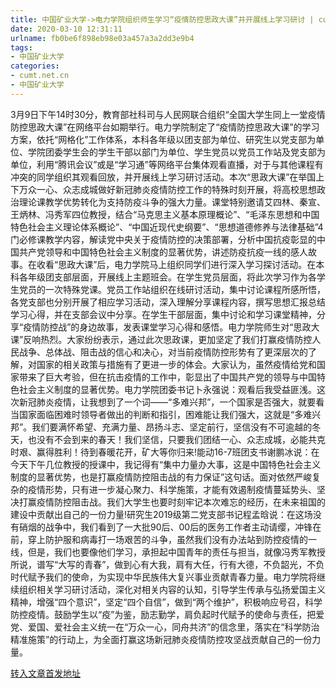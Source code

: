 ```yaml
---
title: 中国矿业大学->电力学院组织师生学习“疫情防控思政大课”并开展线上学习研讨 | cumt.net.cn
date: 2020-03-10 12:31:11
urlname: fb0be6f898eb98e03a457a3a2dd3e9b4
tags: 
- 中国矿业大学
categories:
- cumt.net.cn
- 中国矿业大学
---
```

3月9日下午14时30分，教育部社科司与人民网联合组织“全国大学生同上一堂疫情防控思政大课”在网络平台如期举行。电力学院制定了“疫情防控思政大课”的学习方案，依托“网格化”工作体系，本科各年级以团支部为单位、研究生以党支部为单位、学院团委学生会的学生干部以部门为单位、学生党员以党员工作站及党支部为单位，利用“腾讯会议”或是“学习通”等网络平台集体观看直播，对于与其他课程有冲突的同学组织其观看回放，并开展线上学习研讨活动。本次“思政大课”在举国上下万众一心、众志成城做好新冠肺炎疫情防控工作的特殊时刻开展，将高校思想政治理论课教学优势转化为支持防疫斗争的强大力量。课堂特别邀请艾四林、秦宣、王炳林、冯秀军四位教授，结合“马克思主义基本原理概论”、“毛泽东思想和中国特色社会主义理论体系概论”、“中国近现代史纲要”、“思想道德修养与法律基础”4门必修课教学内容，解读党中央关于疫情防控的决策部署，分析中国抗疫彰显的中国共产党领导和中国特色社会主义制度的显著优势，讲述防疫抗疫一线的感人故事。在收看“思政大课”后，电力学院马上组织同学们进行深入学习探讨活动。在本科各年级团支部层面，开展线上主题班会。在学生党员层面，将此次学习作为各学生党员的一次特殊党课。党员工作站组织在线研讨活动，集中讨论课程所感所悟，各党支部也分别开展了相应学习活动，深入理解分享课程内容，撰写思想汇报总结学习心得，并在支部会议中分享。在学生干部层面，集中讨论和学习课堂精神，分享“疫情防控战”的身边故事，发表课堂学习心得和感悟。电力学院师生对“思政大课”反响热烈。大家纷纷表示，通过此次思政课，更加坚定了我们打赢疫情防控人民战争、总体战、阻击战的信心和决心，对当前疫情防控形势有了更深层次的了解，对国家的相关政策与措施有了更进一步的体会。大家认为，虽然疫情给党和国家带来了巨大考验，但在抗击疫情的工作中，彰显出了中国共产党的领导与中国特色社会主义制度的显著优势。电力学院团委书记卜永强说：观看后我受益匪浅。这次新冠肺炎疫情，让我想到了一个词——“多难兴邦”，一个国家是否强大，就要看当国家面临困难时领导者做出的判断和指引，困难能让我们强大，这就是“多难兴邦”。我们要满怀希望、充满力量、昂扬斗志、坚定前行，坚信没有不可逾越的冬天，也没有不会到来的春天！我们坚信，只要我们团结一心、众志成城，必能共克时艰、赢得胜利！待到春暖花开，矿大等你归来!能动16-7班团支书谢鹏冰说：在今天下午几位教授的授课中，我记得有“集中力量办大事，这是中国特色社会主义制度的显著优势，也是打赢疫情防控阻击战的有力保证”这句话。面对依然严峻复杂的疫情形势，只有进一步凝心聚力、科学施策，才能有效遏制疫情蔓延势头、坚决打赢疫情防控阻击战。我们大学生也要时刻牢记本次难忘的经历，在未来祖国的建设中贡献出自己的一份力量!研究生2019级第二党支部书记程孟晗说：在这场没有硝烟的战争中，我们看到了一大批90后、00后的医务工作者主动请缨，冲锋在前，穿上防护服和病毒打一场艰苦的斗争，虽然我们没有办法站到防控疫情的一线，但是，我们也要像他们学习，承担起中国青年的责任与担当，就像冯秀军教授所说，谱写“大写的青春”，做到心有大我，肩有大任，行有大德，不负韶光，不负时代赋予我们的使命，为实现中华民族伟大复兴事业贡献青春力量。电力学院将继续组织相关学习研讨活动，深化对相关内容的认知，引导学生传承与弘扬爱国主义精神，增强“四个意识”，坚定“四个自信”，做到“两个维护”，积极响应号召，科学防控疫情。鼓励学生以“疫”为鉴，励志勤学，肩负起时代赋予的使命与责任，把爱党、爱国、爱社会主义统一在“万众一心，同舟共济”的信念里，落实在“科学防治精准施策”的行动上，为全面打赢这场新冠肺炎疫情防控攻坚战贡献自己的一份力量。



[转入文章首发地址](http://xwzx.cumt.edu.cn/8d/01/c523a560385/page.htm)